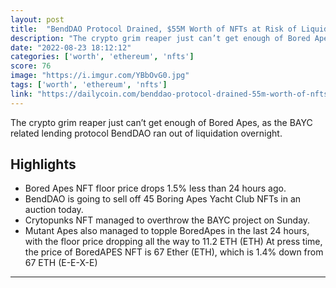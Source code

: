 ```yaml
---
layout: post
title:  "BendDAO Protocol Drained, $55M Worth of NFTs at Risk of Liquidation As Bored Apes Yacht Club Tanks"
description: "The crypto grim reaper just can’t get enough of Bored Apes, as the BAYC related lending protocol BendDAO ran out of liquidation overnight."
date: "2022-08-23 18:12:12"
categories: ['worth', 'ethereum', 'nfts']
score: 76
image: "https://i.imgur.com/YBbOvG0.jpg"
tags: ['worth', 'ethereum', 'nfts']
link: "https://dailycoin.com/benddao-protocol-drained-55m-worth-of-nfts-at-risk-of-liquidation/"
---
```


The crypto grim reaper just can’t get enough of Bored Apes, as the BAYC related lending protocol BendDAO ran out of liquidation overnight.

## Highlights

- Bored Apes NFT floor price drops 1.5% less than 24 hours ago.
- BendDAO is going to sell off 45 Boring Apes Yacht Club NFTs in an auction today.
- Crytopunks NFT managed to overthrow the BAYC project on Sunday.
- Mutant Apes also managed to topple BoredApes in the last 24 hours, with the floor price dropping all the way to 11.2 ETH (ETH) At press time, the price of BoredAPES NFT is 67 Ether (ETH), which is 1.4% down from 67 ETH (E-E-X-E)

---
